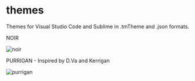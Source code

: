 # themes
Themes for Visual Studio Code and Sublime in .tmTheme and .json formats.


NOIR

![noir](https://68.media.tumblr.com/7205ffe3b5a3a7e10e64fe8e153c404d/tumblr_ovg8cxfQdh1wzfusto2_1280.png)

PURRIGAN - Inspired by D.Va and Kerrigan 

![purrigan](https://68.media.tumblr.com/521a61bc67fcd20b9443dd085c61e0cf/tumblr_ovg8cxfQdh1wzfusto1_1280.png)
